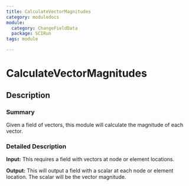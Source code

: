 ```yaml
---
title: CalculateVectorMagnitudes
category: moduledocs
module:
  category: ChangeFieldData
  package: SCIRun
tags: module

---
```


# CalculateVectorMagnitudes

## Description

### Summary

Given a field of vectors, this module will calculate the magnitude of each vector.

### Detailed Description

**Input:** This requires a field with vectors at node or element locations.

**Output:** This will output a field with a scalar at each node or element location. The scalar will be the vector magnitude.
